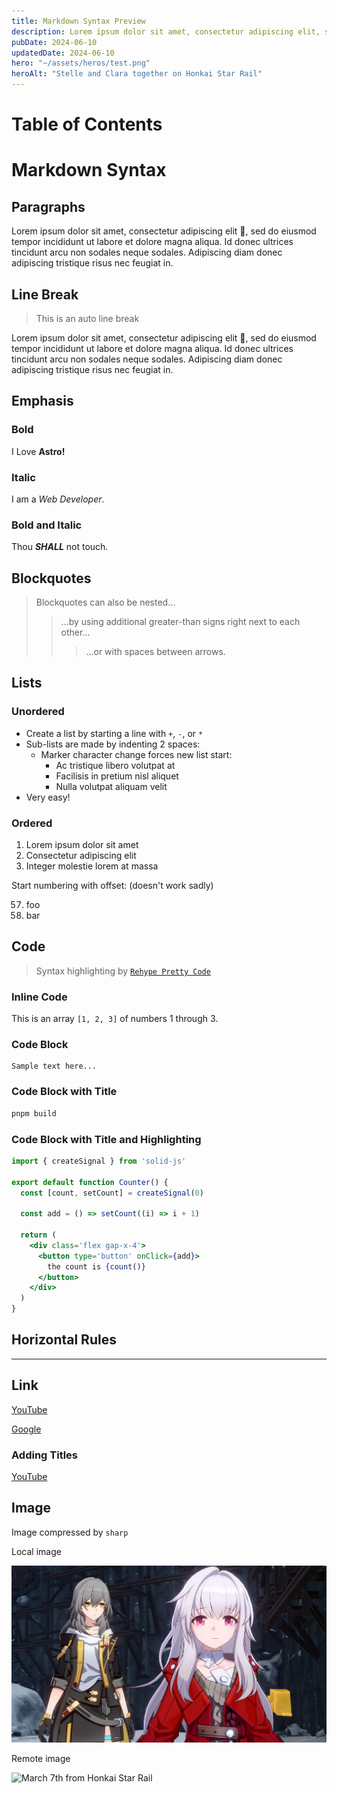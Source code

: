```yaml
---
title: Markdown Syntax Preview
description: Lorem ipsum dolor sit amet, consectetur adipiscing elit, sed do eiusmod tempor incididunt ut labore et dolore magna aliqua.
pubDate: 2024-06-10
updatedDate: 2024-06-10
hero: "~/assets/heros/test.png"
heroAlt: "Stelle and Clara together on Honkai Star Rail"
---
```


# Table of Contents

# Markdown Syntax

## Paragraphs

Lorem ipsum dolor sit amet, consectetur adipiscing elit 🤣, sed do eiusmod tempor incididunt ut labore et dolore magna aliqua. Id donec ultrices tincidunt arcu non sodales neque sodales. Adipiscing diam donec adipiscing tristique risus nec feugiat in.

## Line Break

> This is an auto line break

Lorem ipsum dolor sit amet,
consectetur adipiscing elit 🤣,
sed do eiusmod tempor incididunt ut labore et dolore magna aliqua.
Id donec ultrices tincidunt arcu non sodales neque sodales.
Adipiscing diam donec adipiscing tristique risus nec feugiat in.

## Emphasis

### Bold

I Love **Astro!**

### Italic

I am a _Web Developer_.

### Bold and Italic

Thou **_SHALL_** not touch.

## Blockquotes

> Blockquotes can also be nested...
>
> > ...by using additional greater-than signs right next to each other...
> >
> > > ...or with spaces between arrows.

## Lists

### Unordered

- Create a list by starting a line with `+`, `-`, or `*`
- Sub-lists are made by indenting 2 spaces:
  - Marker character change forces new list start:
    - Ac tristique libero volutpat at
    - Facilisis in pretium nisl aliquet
    - Nulla volutpat aliquam velit
- Very easy!

### Ordered

1. Lorem ipsum dolor sit amet
2. Consectetur adipiscing elit
3. Integer molestie lorem at massa

Start numbering with offset: (doesn't work sadly)

57. foo
1. bar

## Code

> Syntax highlighting by [`Rehype Pretty Code`](https://rehype-pretty-code.netlify.app/ "Rehype Pretty Code's documentation")

### Inline Code

This is an array `[1, 2, 3]` of numbers 1 through 3.

### Code Block

```
Sample text here...
```

### Code Block with Title

```bash title="Terminal"
pnpm build
```

### Code Block with Title and Highlighting

```jsx title="Counter.tsx" showLineNumbers {4}
import { createSignal } from 'solid-js'

export default function Counter() {
  const [count, setCount] = createSignal(0)

  const add = () => setCount((i) => i + 1)

  return (
    <div class='flex gap-x-4'>
      <button type='button' onClick={add}>
        the count is {count()}
      </button>
    </div>
  )
}
```

## Horizontal Rules

---

## Link

[YouTube](https://youtube.com)

[Google]

[google]: https://google.com

### Adding Titles

[YouTube](https://youtube.com 'Go to YouTube')

## Image

Image compressed by `sharp`

Local image

![Stelle and Clara together on Honkai Star Rail](../../assets/heros/test.png)

Remote image

![March 7th from Honkai Star Rail](https://www.pockettactics.com/wp-content/sites/pockettactics/2024/01/honkai-star-rail-march-7th.jpg)
